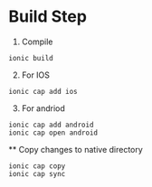 # Build Step
1. Compile
```shell
ionic build
```
2. For IOS
```shell
ionic cap add ios
```
3. For andriod
```shell
ionic cap add android
ionic cap open android
```

** Copy changes to native directory
```shell
ionic cap copy
ionic cap sync
```